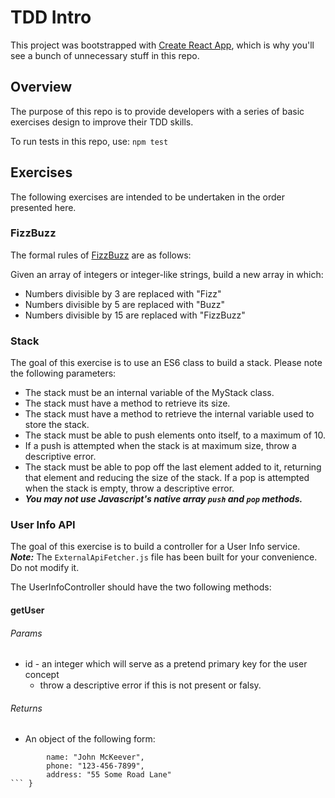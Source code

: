 # TDD Intro

This project was bootstrapped with [Create React App](https://github.com/facebook/create-react-app),
which is why you'll see a bunch of unnecessary stuff in this repo.

## Overview

The purpose of this repo is to provide developers with a series of basic exercises design to improve
their TDD skills.

To run tests in this repo, use:
`npm test`

## Exercises

The following exercises are intended to be undertaken in the order presented here.

### FizzBuzz

The formal rules of [FizzBuzz](https://en.wikipedia.org/wiki/Fizz_buzz) are as follows:

Given an array of integers or integer-like strings, build a new array in which:

* Numbers divisible by 3 are replaced with "Fizz"
* Numbers divisible by 5 are replaced with "Buzz"
* Numbers divisible by 15 are replaced with "FizzBuzz"

### Stack

The goal of this exercise is to use an ES6 class to build a stack. Please note the following parameters:

* The stack must be an internal variable of the MyStack class.
* The stack must have a method to retrieve its size.
* The stack must have a method to retrieve the internal variable used to store the stack.
* The stack must be able to push elements onto itself, to a maximum of 10.
 * If a push is attempted when the stack is at maximum size, throw a descriptive error.
* The stack must be able to pop off the last element added to it, returning that element and reducing the size of the stack.
 If a pop is attempted when the stack is empty, throw a descriptive error.
* ***You may not use Javascript's native array `push` and `pop` methods.***

### User Info API

The goal of this exercise is to build a controller for a User Info service.
***Note:*** The `ExternalApiFetcher.js` file has been built for your convenience. Do not modify it.

The UserInfoController should have the two following methods:

#### getUser
###### Params
* id - an integer which will serve as a pretend primary key for the user concept
  * throw a descriptive error if this is not present or falsy.
###### Returns
* An object of the following form:
``` {
        name: "John McKeever",
        phone: "123-456-7899",
        address: "55 Some Road Lane"
``` }